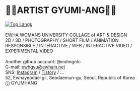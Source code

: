 # &#127846;&#128151;ARTIST GYUMI-ANG&#127846;&#128151;<br>
[![Top Langs](https://github-readme-stats.vercel.app/api/top-langs/?username=ANK-UMI&layout=compact)](https://github.com/anuraghazra/github-readme-stats)<br>
<br>
EWHA WOMANS UNIVERSITY COLLAGE of ART & DESIGN <br>
2D / 3D / PHOTOGRAPHY / SHORT FILM / ANIMATION <br>
RESPONSIBLE / INTERACTIVE / WEB / INTERACTIVE VIDEO / EXPERIMENTAL VIDEO<br>
<br>
Another github account: @mdmgntc<br>
G-mail: ewhgyu@ewhain.net<br>
SNS: <a href = "https://www.instagram.com/mgntc_hue/">Instagram</a> / <a href = "https://3darvr.tistory.com/">Tistory</a> / ...<br>
52, Ewhayeodae-gil, Seodaemun-gu, Seoul, Republic of Korea<br>
ⓒ GYUMI-ANG<br>
<br>
